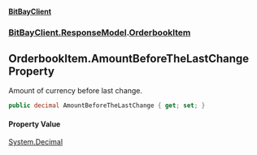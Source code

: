 #### [BitBayClient](./index.md 'index')
### [BitBayClient.ResponseModel](./BitBayClient-ResponseModel.md 'BitBayClient.ResponseModel').[OrderbookItem](./BitBayClient-ResponseModel-OrderbookItem.md 'BitBayClient.ResponseModel.OrderbookItem')
## OrderbookItem.AmountBeforeTheLastChange Property
Amount of currency before last change.  
```csharp
public decimal AmountBeforeTheLastChange { get; set; }
```
#### Property Value
[System.Decimal](https://docs.microsoft.com/en-us/dotnet/api/System.Decimal 'System.Decimal')  
